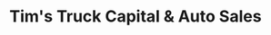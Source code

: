 ---
title: "Tim's Truck Capital & Auto Sales"
url: /epsom/tims-truck-capital-und-auto-sales/
shop: Autohaus
---
